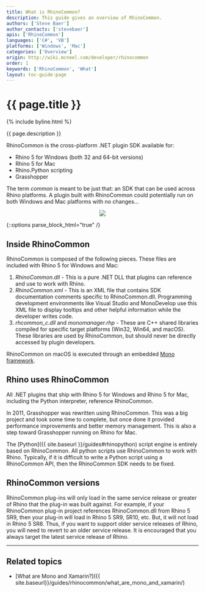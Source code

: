 ```yaml
---
title: What is RhinoCommon?
description: This guide gives an overview of RhinoCommon.
authors: ['Steve Baer']
author_contacts: ['stevebaer']
apis: ['RhinoCommon']
languages: ['C#', 'VB']
platforms: ['Windows', 'Mac']
categories: ['Overview']
origin: http://wiki.mcneel.com/developer/rhinocommon
order: 1
keywords: ['RhinoCommon', 'What']
layout: toc-guide-page
---
```


# {{ page.title }}

{% include byline.html %}

{{ page.description }}

RhinoCommon is the cross-platform .NET plugin SDK available for:

- Rhino 5 for Windows (both 32 and 64-bit versions)
- Rhino 5 for Mac
- Rhino.Python scripting
- Grasshopper

The term _common_ is meant to be just that: an SDK that can be used across Rhino platforms. A plugin built with RhinoCommon could potentially run on both Windows and Mac platforms with no changes...

<div align="center">
  <img src="{{ site.baseurl }}/images/rhinocommon_one_binary_two_platforms.png">
</div>

{::options parse_block_html="true" /}

## Inside RhinoCommon

RhinoCommon is composed of the following pieces.  These files are included with Rhino 5 for Windows and Mac:

1. *RhinoCommon.dll* - This is a pure .NET DLL that plugins can reference and use to work with Rhino.
1. *RhinoCommon.xml* - This is an XML file that contains SDK documentation comments specific to RhinoCommon.dll. Programming development environments like Visual Studio and MonoDevelop use this XML file to display tooltips and other helpful information while the developer writes code.
1. *rhcommon_c.dll* and *monomanager.rhp* - These are C++ shared libraries compiled for specific target platforms (Win32, Win64, and macOS). These libraries are used by RhinoCommon, but should never be directly accessed by plugin developers.

RhinoCommon on macOS is executed through an embedded [Mono framework](http://www.mono-project.com/).

## Rhino uses RhinoCommon

All .NET plugins that ship with Rhino 5 for Windows and Rhino 5 for Mac, including the Python interpreter, reference RhinoCommon.

In 2011, Grasshopper was rewritten using RhinoCommon.  This was a big project and took some time to complete, but once done it provided performance improvements and better memory management.  This is also a step toward Grasshopper running on Rhino for Mac.

The [Python]({{ site.baseurl }}/guides#rhinopython) script engine is entirely based on RhinoCommon.  All python scripts use RhinoCommon to work with Rhino. Typically, if it is difficult to write a Python script using a RhinoCommon API, then the RhinoCommon SDK needs to be fixed.

## RhinoCommon versions

RhinoCommon plug-ins will only load in the same service release or greater of Rhino that the plug-in was built against. For example, if your RhinoCommon plug-in project references RhinoCommon.dll from Rhino 5 SR9, then your plug-in will load in Rhino 5 SR9, SR10, etc. But, it will not load in Rhino 5 SR8. Thus, if you want to support older service releases of Rhino, you will need to revert to an older service release.  It is encouraged that you always target the latest service release of Rhino.

---

## Related topics

- [What are Mono and Xamarin?]({{ site.baseurl}}/guides/rhinocommon/what_are_mono_and_xamarin/)
